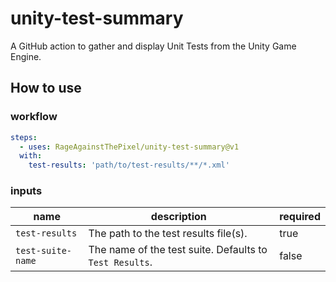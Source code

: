 # unity-test-summary

A GitHub action to gather and display Unit Tests from the Unity Game Engine.

## How to use

### workflow

```yaml
steps:
  - uses: RageAgainstThePixel/unity-test-summary@v1
  with:
    test-results: 'path/to/test-results/**/*.xml'
```

### inputs

| name | description | required |
| ---- | ----------- | -------- |
| `test-results` | The path to the test results file(s). | true |
| `test-suite-name` | The name of the test suite. Defaults to `Test Results`. | false |
